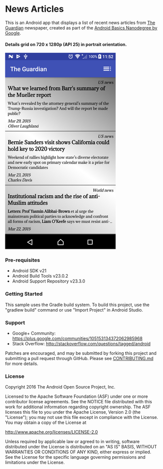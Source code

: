# News Articles

This is an Android app that displays a list of recent news articles from [The Guardian](https://open-platform.theguardian.com/documentation/) newspaper, created as part of the [Android Basics Nanodegree by Google](https://www.udacity.com/course/android-basics-nanodegree-by-google--nd803).

#### Details grid on 720 x 1280p (API 25) in portrait orientation.
#### ![](demo/phone.png)

### Pre-requisites

- Android SDK v21
- Android Build Tools v23.0.2
- Android Support Repository v23.3.0

### Getting Started

This sample uses the Gradle build system. To build this project, use the "gradlew build" command or use "Import Project" in Android Studio.

### Support

- Google+ Community: https://plus.google.com/communities/105153134372062985968
- Stack Overflow: http://stackoverflow.com/questions/tagged/android

Patches are encouraged, and may be submitted by forking this project and submitting a pull request through GitHub. Please see [CONTRIBUTING.md](CONTRIBUTING.md) for more details.

### License

Copyright 2016 The Android Open Source Project, Inc.

Licensed to the Apache Software Foundation (ASF) under one or more contributor license agreements. See the NOTICE file distributed with this work for additional information regarding copyright ownership. The ASF licenses this file to you under the Apache License, Version 2.0 (the "License"); you may not use this file except in compliance with the License. You may obtain a copy of the License at

http://www.apache.org/licenses/LICENSE-2.0

Unless required by applicable law or agreed to in writing, software distributed under the License is distributed on an "AS IS" BASIS, WITHOUT WARRANTIES OR CONDITIONS OF ANY KIND, either express or implied. See the License for the specific language governing permissions and limitations under the License.
